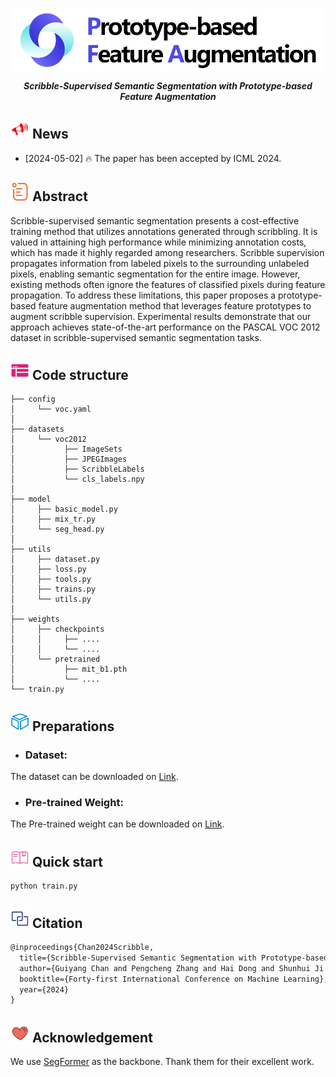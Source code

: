 # 
<div align="center">
  <p align="center">
    <img src="./docs/logo.png" align="middle" width = "1000" />
  </p>

  ***Scribble-Supervised Semantic Segmentation with Prototype-based Feature Augmentation***


</div>


## <img src="docs/news.png" width="30"/> News

*  [2024-05-02] 🔥 The paper has been accepted by ICML 2024.


##  <img src="docs/intro.png" width="30"/> Abstract

Scribble-supervised semantic segmentation presents a cost-effective training method that utilizes annotations generated through scribbling. It is valued in attaining high performance while minimizing annotation costs, which has made it highly regarded among researchers. Scribble supervision propagates information from labeled pixels to the surrounding unlabeled pixels, enabling semantic segmentation for the entire image. However, existing methods often ignore the features of classified pixels during feature propagation. To address these limitations, this paper proposes a prototype-based feature augmentation method that leverages feature prototypes to augment scribble supervision. Experimental results demonstrate that our approach achieves state-of-the-art performance on the PASCAL VOC 2012 dataset in scribble-supervised semantic segmentation tasks.


## <img src="./docs/structure.png" width="30"/>  Code structure

``` plain
├── config                          
│     └── voc.yaml                   
│  
├── datasets                           
│     └── voc2012                
│           ├── ImageSets  
│           ├── JPEGImages 
│           ├── ScribbleLabels        
│           └── cls_labels.npy     
│       
├── model                           
│     ├── basic_model.py                  
│     ├── mix_tr.py             
│     └── seg_head.py                  
│ 
├── utils                            
│     ├── dataset.py               
│     ├── loss.py               
│     ├── tools.py                 
│     ├── trains.py             
│     └── utils.py                
│ 
├── weights                         
│     ├── checkpoints
│     │     ├── ....             
│     │     └── ....                            
│     └── pretrained                
│           ├── mit_b1.pth             
│           └── ....               
└── train.py                           
```
## <img src="./docs/data.png" width="30"/>  Preparations


* ### Dataset:

The dataset can be downloaded on [Link](https://jifengdai.org/downloads/scribble_sup/).

* ### Pre-trained Weight:

The Pre-trained weight can be downloaded on [Link](https://github.com/NVlabs/SegFormer).

## <img src="./docs/train.png" width="30"/>  Quick start

```shell
python train.py
```

## <img src="./docs/citation.png" width="30"/>  Citation

```latex
@inproceedings{Chan2024Scribble,
  title={Scribble-Supervised Semantic Segmentation with Prototype-based Feature Augmentation},
  author={Guiyang Chan and Pengcheng Zhang and Hai Dong and Shunhui Ji and Bainian Chen},
  booktitle={Forty-first International Conference on Machine Learning},
  year={2024}
}

```

## <img src="./docs/love.png" width="30"/>  Acknowledgement

We use [SegFormer](https://github.com/NVlabs/SegFormer) as the backbone.
Thank them for their excellent work.

